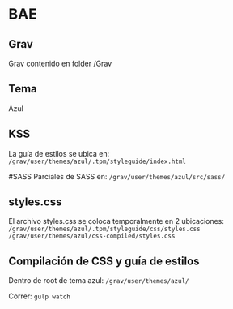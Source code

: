 # BAE

## Grav
Grav contenido en folder /Grav

## Tema
Azul

## KSS
La guía de estilos se ubica en:
`/grav/user/themes/azul/.tpm/styleguide/index.html`

#SASS
Parciales de SASS en:
`/grav/user/themes/azul/src/sass/`

## styles.css
El archivo styles.css se coloca temporalmente en 2 ubicaciones:
`/grav/user/themes/azul/.tpm/styleguide/css/styles.css`
`/grav/user/themes/azul/css-compiled/styles.css`

## Compilación de CSS y guía de estilos
Dentro de root de tema azul:
`/grav/user/themes/azul/`

Correr:
`gulp watch`
